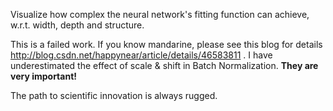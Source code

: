 Visualize how complex the neural network's fitting function can achieve, w.r.t. width, depth and structure.

This is a failed work. If you know mandarine, please see this blog for details http://blog.csdn.net/happynear/article/details/46583811 .
I have underestimated the effect of scale & shift in Batch Normalization. **They are very important!**

The path to scientific innovation is always rugged.
